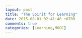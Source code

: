 ```yaml
---
layout: post
title: "The Spirit for Learning"
date: 2015-08-01 02:41:48 +0700
comments: true
categories: [Learning,MOOC]
---
```

